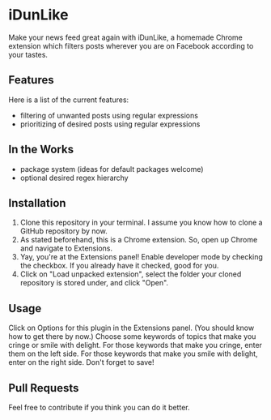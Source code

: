 # iDunLike
Make your news feed great again with iDunLike, a homemade Chrome extension which filters posts wherever you are on Facebook according to your tastes.

## Features
Here is a list of the current features:
* filtering of unwanted posts using regular expressions
* prioritizing of desired posts using regular expressions

## In the Works
* package system \(ideas for default packages welcome\)
* optional desired regex hierarchy

## Installation
1. Clone this repository in your terminal. I assume you know how to clone a GitHub repository by now.
2. As stated beforehand, this is a Chrome extension. So, open up Chrome and navigate to Extensions.
3. Yay, you're at the Extensions panel! Enable developer mode by checking the checkbox. If you already have it checked, good for you.
4. Click on "Load unpacked extension", select the folder your cloned repository is stored under, and click "Open".

## Usage
Click on Options for this plugin in the Extensions panel. \(You should know how to get there by now.\) Choose some keywords of topics that make you cringe or smile with delight. For those keywords that make you cringe, enter them on the left side. For those keywords that make you smile with delight, enter on the right side. Don't forget to save!

## Pull Requests
Feel free to contribute if you think you can do it better.
